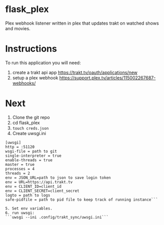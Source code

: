 # flask_plex
Plex webhook listener written in plex that updates trakt on watched shows and movies.

# Instructions
To run this application you will need:
1. create a trakt api app https://trakt.tv/oauth/applications/new
2. setup a plex webhook https://support.plex.tv/articles/115002267687-webhooks/

# Next
1. Clone the git repo
2. cd flask_plex
3. ```touch creds.json```
4. Create uwsgi.ini
```
[uwsgi]
http = :51120
wsgi-file = path to git
single-interpreter = true
enable-threads = true
master = true
processes = 4
threads = 2
env = JSON_URL=path to json to save login token
env = URL=https://api.trakt.tv
env = CLIENT_ID=client_id
env = CLIENT_SECRET=client_secret
logto = path to logs
safe-pidfile = path to pid file to keep track of running instance```

5. Set env variables.
6. run uwsgi:
```uwsgi --ini .config/trakt_sync/uwsgi.ini```

